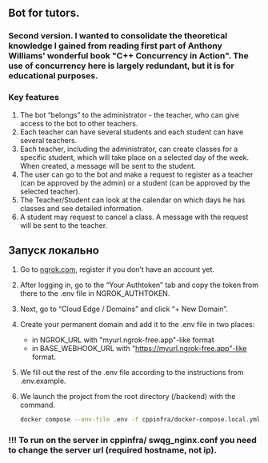 ## Bot for tutors.

### Second version. I wanted to consolidate the theoretical knowledge I gained from reading first part of Anthony Williams' wonderful book "C++ Concurrency in Action". The use of concurrency here is largely redundant, but it is for educational purposes.

### Key features
1. The bot “belongs” to the administrator - the teacher, who can give access to the bot to other teachers.
2. Each teacher can have several students and each student can have several teachers.
3. Each teacher, including the administrator, can create classes for a specific student, which will take place on a selected day of the week. When created, a message will be sent to the student.
4. The user can go to the bot and make a request to register as a teacher (can be approved by the admin) or a student (can be approved by the selected teacher).  
5. The Teacher/Student can look at the calendar on which days he has classes and see detailed information. 
6. A student may request to cancel a class. A message with the request will be sent to the teacher. 


## Запуск локально
1. Go to [ngrok.com](https://ngrok.com/), register if you don’t have an account yet.
2. After logging in, go to the “Your Authtoken” tab and copy the token from there to the .env file in NGROK_AUTHTOKEN.
3. Next, go to “Cloud Edge / Domains” and click “+ New Domain”.
4. Create your permanent domain and add it to the .env file in two places:
   * in NGROK_URL with "myurl.ngrok-free.app"-like format
   * in BASE_WEBHOOK_URL with "https://myurl.ngrok-free.app"-like format.
6. We fill out the rest of the .env file according to the instructions from .env.example.
7. We launch the project from the root directory (/backend) with the command.
  
   ```bash
   docker compose --env-file .env -f cppinfra/docker-compose.local.yml up -d
   ```

### !!! To run on the server in cppinfra/ swqg_nginx.conf you need to change the server url (required hostname, not ip). 